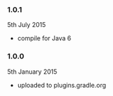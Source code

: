 ### 1.0.1 ###

5th July 2015

* compile for Java 6

 
### 1.0.0 ###

5th January 2015

* uploaded to plugins.gradle.org
